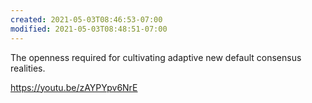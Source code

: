 ```yaml
---
created: 2021-05-03T08:46:53-07:00
modified: 2021-05-03T08:48:51-07:00
---
```


The openness required for cultivating adaptive new default consensus realities.

https://youtu.be/zAYPYpv6NrE

